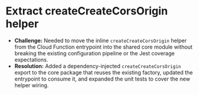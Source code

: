 # Extract createCreateCorsOrigin helper

- **Challenge:** Needed to move the inline `createCreateCorsOrigin` helper from the Cloud Function entrypoint into the shared core module without breaking the existing configuration pipeline or the Jest coverage expectations.
- **Resolution:** Added a dependency-injected `createCreateCorsOrigin` export to the core package that reuses the existing factory, updated the entrypoint to consume it, and expanded the unit tests to cover the new helper wiring.
